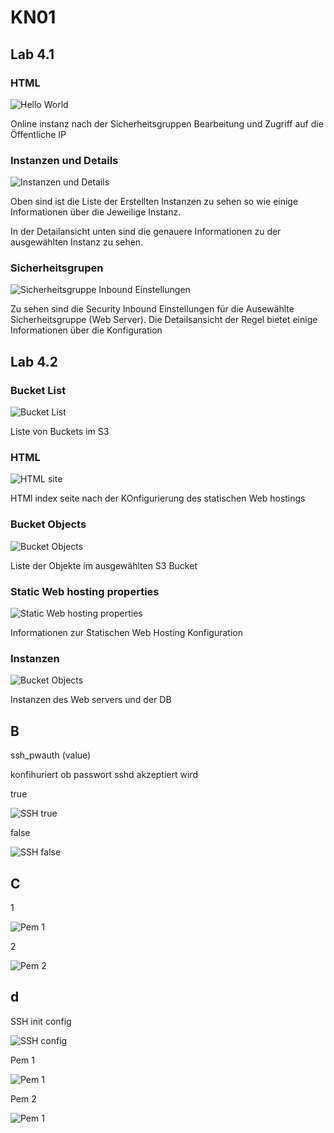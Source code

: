 # KN01

## Lab 4.1

### HTML

![Hello World](hello_world.png)

Online instanz nach der Sicherheitsgruppen Bearbeitung und Zugriff auf die Öffentliche IP

### Instanzen und Details

![Instanzen und Details](instances_details.png)

Oben sind ist die Liste der Erstellten Instanzen zu sehen so wie einige Informationen über die Jeweilige Instanz.

In der Detailansicht unten sind die genauere Informationen zu der ausgewählten Instanz zu sehen.

### Sicherheitsgrupen

![Sicherheitsgruppe Inbound Einstellungen](inbound_rules.png)

Zu sehen sind die Security Inbound Einstellungen für die Ausewählte Sicherheitsgruppe (Web Server).
Die Detailsansicht der Regel bietet einige Informationen über die Konfiguration

## Lab 4.2

### Bucket List

![Bucket List](bucket_list.png)

Liste von Buckets im S3

### HTML

![HTML site](html_site.png)

HTMl index seite nach der KOnfigurierung des statischen Web hostings

### Bucket Objects

![Bucket Objects](file_list.png)

Liste der Objekte im ausgewählten S3 Bucket

### Static Web hosting properties

![Static Web hosting properties](properties.png)

Informationen zur Statischen Web Hosting Konfiguration

### Instanzen

![Bucket Objects](instances_db_web.png)

Instanzen des Web servers und der DB

## B

ssh_pwauth (value)

konfihuriert ob passwort sshd akzeptiert wird

true

![SSH true](ssh_true.png)

false

![SSH false](ssh_false.png)

## C

1

![Pem 1](pem_1.png)

2

![Pem 2](pem_2.png)

## d
SSH init config

![SSH config](config_ssh.png)

Pem 1

![Pem 1](pem_1_working.png)

Pem 2

![Pem 1](pem_2_working.png)